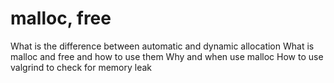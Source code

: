 # malloc, free
What is the difference between automatic and dynamic allocation
What is malloc and free and how to use them
Why and when use malloc
How to use valgrind to check for memory leak
